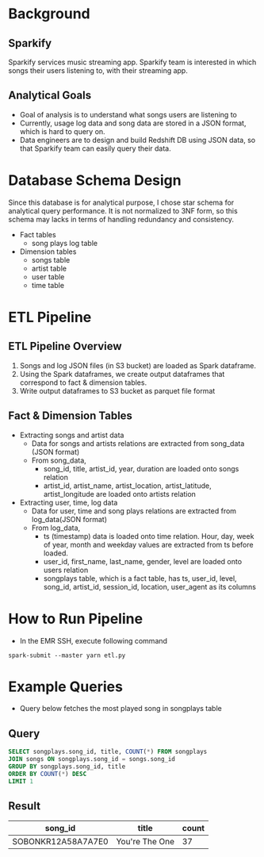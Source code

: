 # Background
## Sparkify 
Sparkify services music streaming app. Sparkify team is interested in which songs their users listening to, with their streaming app. 

## Analytical Goals
- Goal of analysis is to understand what songs users are listening to
- Currently, usage log data and song data are stored in a JSON format, which is hard to query on. 
- Data engineers are to design and build Redshift DB using JSON data, so that Sparkify team can easily query their data. 

# Database Schema Design
Since this database is for analytical purpose, I chose star schema for analytical query performance. It is not normalized to 3NF form, so this schema may lacks in terms of handling redundancy and consistency. 

- Fact tables
    - song plays log table 
- Dimension tables
    - songs table
    - artist table
    - user table
    - time table

    
# ETL Pipeline
## ETL Pipeline Overview 
1. Songs and log JSON files (in S3 bucket) are loaded as Spark dataframe.
2. Using the Spark dataframes, we create output dataframes that correspond to fact & dimension tables.
3. Write output dataframes to S3 bucket as parquet file format

## Fact & Dimension Tables
- Extracting songs and artist data
    - Data for songs and artists relations are extracted from song_data (JSON format)
    - From song_data, 
        - song_id, title, artist_id, year, duration are loaded onto songs relation
        - artist_id, artist_name, artist_location, artist_latitude, artist_longitude are loaded onto artists relation
- Extracting user, time, log data
    - Data for user, time and song plays relations are extracted from log_data(JSON format)
    - From log_data,
        - ts (timestamp) data is loaded onto time relation. Hour, day, week of year, month and weekday values are extracted from ts before loaded. 
        - user_id, first_name, last_name, gender, level are loaded onto users relation
        - songplays table, which is a fact table, has ts, user_id, level, song_id, artist_id, session_id, location, user_agent as its columns 

# How to Run Pipeline

- In the EMR SSH, execute following command
~~~
spark-submit --master yarn etl.py
~~~

# Example Queries 
- Query below fetches the most played song in songplays table 
## Query 
```SQL
SELECT songplays.song_id, title, COUNT(*) FROM songplays
JOIN songs ON songplays.song_id = songs.song_id
GROUP BY songplays.song_id, title
ORDER BY COUNT(*) DESC
LIMIT 1
```
## Result 
| song_id            | title          | count |
| ------------------ | -------------- | ----- |
| SOBONKR12A58A7A7E0 | You're The One | 37    |